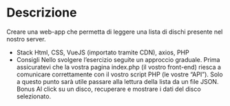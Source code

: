 # Descrizione

Creare una web-app che permetta di leggere una lista di dischi presente nel nostro server.

- Stack
  Html, CSS, VueJS (importato tramite CDN), axios, PHP
- Consigli
  Nello svolgere l’esercizio seguite un approccio graduale.
  Prima assicuratevi che la vostra pagina index.php (il vostro front-end) riesca a comunicare correttamente con il vostro script PHP (le vostre “API”).
  Solo a questo punto sarà utile passare alla lettura della lista da un file JSON.
  Bonus
  Al click su un disco, recuperare e mostrare i dati del disco selezionato.
